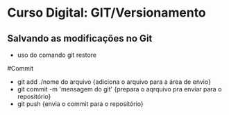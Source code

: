 # Curso Digital: GIT/Versionamento

## Salvando as modificações no Git
* uso do comando git restore

#Commit

* git add ./nome do arquivo {adiciona o arquivo para a área de envio}
* git commit -m 'mensagem do git' {prepara o aqrquivo pra enviar para o repositório}
* git push {envia o commit para o repositório}

